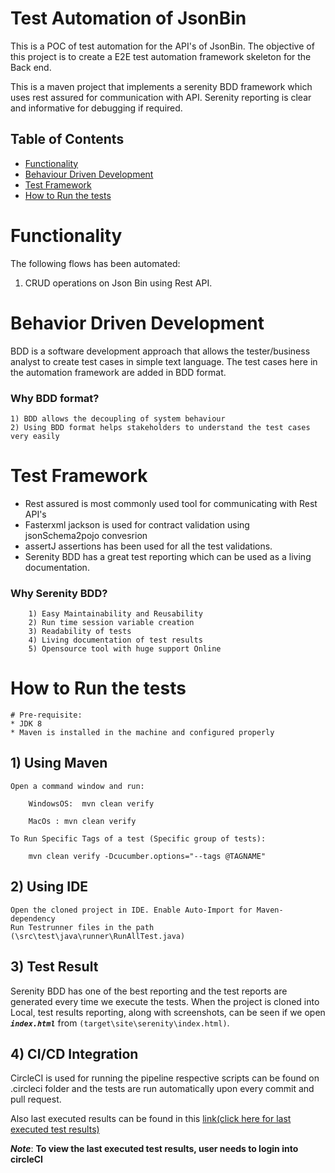 # Test Automation of JsonBin

This is a POC of test automation for the API's of JsonBin. The objective of this project is to create a E2E test automation framework skeleton for the Back end.

This is a maven project that implements a serenity BDD framework which uses rest assured for communication with API. Serenity reporting is clear and informative for debugging if required.


## Table of Contents
* [Functionality](#functionality)
* [Behaviour Driven Development](#behavior-driven-development)
* [Test Framework](#test-framework)
* [How to Run the tests](#how-to-run-the-tests)

# Functionality
The following flows has been automated:
  1. CRUD operations on Json Bin using Rest API. 
 
  
# Behavior Driven Development
BDD is a software development approach that allows the tester/business analyst to create test cases in simple text language. The test cases here in the automation framework are added in BDD format.

### Why BDD format?
    1) BDD allows the decoupling of system behaviour
    2) Using BDD format helps stakeholders to understand the test cases very easily
        
# Test Framework
* Rest assured is most commonly used tool for communicating with Rest API's
* Fasterxml jackson is used for contract validation using jsonSchema2pojo convesrion
* assertJ assertions has been used for all the test validations.
* Serenity BDD has a great test reporting which can be used as a living documentation.

### Why Serenity BDD?
		1) Easy Maintainability and Reusability
		2) Run time session variable creation
		3) Readability of tests
		4) Living documentation of test results
		5) Opensource tool with huge support Online
        
# How to Run the tests

	# Pre-requisite:
	* JDK 8
	* Maven is installed in the machine and configured properly


## 1) Using Maven

	Open a command window and run:

		WindowsOS:	mvn clean verify

		MacOs : mvn clean verify 

	To Run Specific Tags of a test (Specific group of tests):

	  	mvn clean verify -Dcucumber.options="--tags @TAGNAME"

## 2) Using IDE
	Open the cloned project in IDE. Enable Auto-Import for Maven-dependency
	Run Testrunner files in the path (\src\test\java\runner\RunAllTest.java)


## 3) Test Result
Serenity BDD has one of the best reporting and the test reports are generated every time we execute the tests.
When the project is cloned into Local, test results reporting, along with screenshots, can be seen if we open **_`index.html`_** from `(target\site\serenity\index.html)`.

## 4) CI/CD Integration

CircleCI is used for running the pipeline respective scripts can be found on .circleci folder and the tests are run automatically upon every commit and pull request.

Also last executed results can be found in this [link(click here for last executed test results)](https://circleci.com/api/v1.1/project/github/sripriyavasan/api-automation-json-bin/latest/artifacts/0/target/site/serenity/index.html)

**_Note_**: **To view the last executed test results, user needs to login into circleCI**
